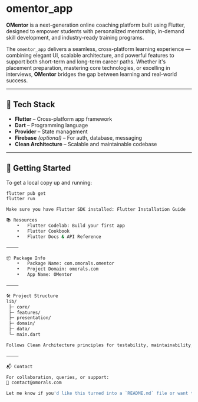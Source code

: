 # omentor_app

**OMentor** is a next-generation online coaching platform built using Flutter, designed to empower students with personalized mentorship, in-demand skill development, and industry-ready training programs.

The `omentor_app` delivers a seamless, cross-platform learning experience — combining elegant UI, scalable architecture, and powerful features to support both short-term and long-term career paths. Whether it's placement preparation, mastering core technologies, or excelling in interviews, **OMentor** bridges the gap between learning and real-world success.

---

## 🔧 Tech Stack

- **Flutter** – Cross-platform app framework
- **Dart** – Programming language
- **Provider** – State management
- **Firebase** *(optional)* – For auth, database, messaging
- **Clean Architecture** – Scalable and maintainable codebase

---

## 🚀 Getting Started

To get a local copy up and running:

```bash
flutter pub get
flutter run

Make sure you have Flutter SDK installed: Flutter Installation Guide

📚 Resources
	•	Flutter Codelab: Build your first app
	•	Flutter Cookbook
	•	Flutter Docs & API Reference

⸻

📦 Package Info
	•	Package Name: com.omorals.omentor
	•	Project Domain: omorals.com
	•	App Name: OMentor

⸻

🛠️ Project Structure
lib/
 ├─ core/
 ├─ features/
 ├─ presentation/
 ├─ domain/
 ├─ data/
 └─ main.dart

Follows Clean Architecture principles for testability, maintainability, and scalability.

⸻

📬 Contact

For collaboration, queries, or support:
📩 contact@omorals.com

Let me know if you'd like this turned into a `README.md` file or want to add a logo, badges, or deployment notes (like Firebase, Web support, etc).